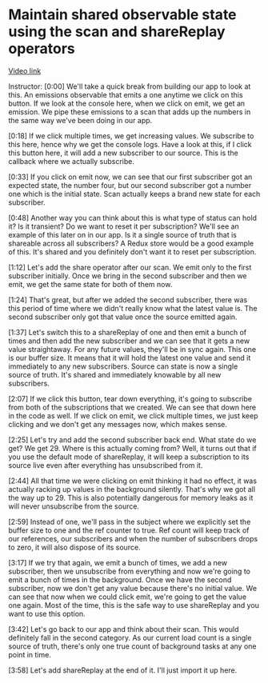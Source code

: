 # Maintain shared observable state using the scan and shareReplay operators

[Video link](https://www.egghead.io/lessons/egghead-maintain-shared-observable-state-using-the-scan-and-sharereplay-operators)

Instructor: [0:00] We'll take a quick break from building our app to look at this. An emissions observable that emits a one anytime we click on this button. If we look at the console here, when we click on emit, we get an emission. We pipe these emissions to a scan that adds up the numbers in the same way we've been doing in our app.

[0:18] If we click multiple times, we get increasing values. We subscribe to this here, hence why we get the console logs. Have a look at this, if I click this button here, it will add a new subscriber to our source. This is the callback where we actually subscribe.

[0:33] If you click on emit now, we can see that our first subscriber got an expected state, the number four, but our second subscriber got a number one which is the initial state. Scan actually keeps a brand new state for each subscriber.

[0:48] Another way you can think about this is what type of status can hold it? Is it transient? Do we want to reset it per subscription? We'll see an example of this later on in our app. Is it a single source of truth that is shareable across all subscribers? A Redux store would be a good example of this. It's shared and you definitely don't want it to reset per subscription.

[1:12] Let's add the share operator after our scan. We emit only to the first subscriber initially. Once we bring in the second subscriber and then we emit, we get the same state for both of them now.

[1:24] That's great, but after we added the second subscriber, there was this period of time where we didn't really know what the latest value is. The second subscriber only got that value once the source emitted again.

[1:37] Let's switch this to a shareReplay of one and then emit a bunch of times and then add the new subscriber and we can see that it gets a new value straightaway. For any future values, they'll be in sync again. This one is our buffer size. It means that it will hold the latest one value and send it immediately to any new subscribers. Source can state is now a single source of truth. It's shared and immediately knowable by all new subscribers.

[2:07] If we click this button, tear down everything, it's going to subscribe from both of the subscriptions that we created. We can see that down here in the code as well. If we click on emit, we click multiple times, we just keep clicking and we don't get any messages now, which makes sense.

[2:25] Let's try and add the second subscriber back end. What state do we get? We get 29. Where is this actually coming from? Well, it turns out that if you use the default mode of shareReplay, it will keep a subscription to its source live even after everything has unsubscribed from it.

[2:44] All that time we were clicking on emit thinking it had no effect, it was actually racking up values in the background silently. That's why we got all the way up to 29. This is also potentially dangerous for memory leaks as it will never unsubscribe from the source.

[2:59] Instead of one, we'll pass in the subject where we explicitly set the buffer size to one and the ref counter to true. Ref count will keep track of our references, our subscribers and when the number of subscribers drops to zero, it will also dispose of its source.

[3:17] If we try that again, we emit a bunch of times, we add a new subscriber, then we unsubscribe from everything and now we're going to emit a bunch of times in the background. Once we have the second subscriber, now we don't get any value because there's no initial value. We can see that now when we could click emit, we're going to get the value one again. Most of the time, this is the safe way to use shareReplay and you want to use this option.

[3:42] Let's go back to our app and think about their scan. This would definitely fall in the second category. As our current load count is a single source of truth, there's only one true count of background tasks at any one point in time.

[3:58] Let's add shareReplay at the end of it. I'll just import it up here.
